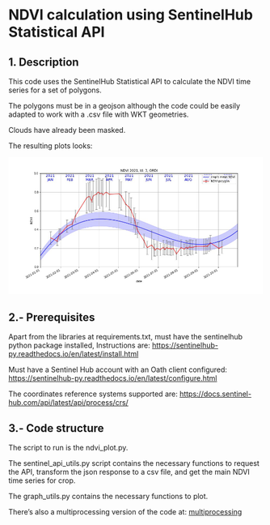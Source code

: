# NDVI calculation using SentinelHub Statistical API

## 1. Description
This code uses the SentinelHub Statistical API to calculate the NDVI time series for a set of polygons.

The polygons must be in a geojson although the code could be easily adapted to work with a .csv file with WKT geometries.

Clouds have already been masked.

The resulting plots looks:

![ndvi](https://github.com/xpascuet/ndvi/blob/main/3_NDVI.png)

## 2.- Prerequisites
Apart from the libraries at requirements.txt, must have the sentinelhub python package installed, Instructions are: https://sentinelhub-py.readthedocs.io/en/latest/install.html

Must have a Sentinel  Hub account with an Oath client configured: https://sentinelhub-py.readthedocs.io/en/latest/configure.html

The coordinates reference systems supported are: https://docs.sentinel-hub.com/api/latest/api/process/crs/

## 3.- Code structure
The script to run is the ndvi_plot.py.

The sentinel_api_utils.py script contains the necessary functions to request the API, transform the json response to a csv file, and get the main NDVI time series for crop.

The graph_utils.py contains the necessary functions to plot.

There’s also a multiprocessing version of the code at:  [multiprocessing](https://github.com/xpascuet/ndvi/tree/main/multiprocessing)
